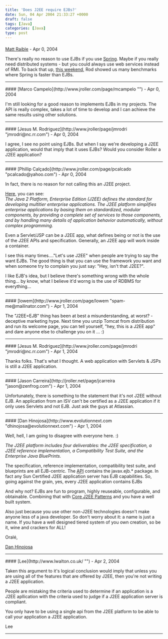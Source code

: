 ```yaml
---
title: 'Does J2EE require EJBs?'
date: Sun, 04 Apr 2004 21:33:27 +0000
draft: false
tags: [Java]
categories: [Java]
type: post
---
```



#### 
[Matt Raible](http://raibledesigns.com "matt@raibledesigns.com") - <time datetime="2004-04-04 21:39:43">Apr 0, 2004</time>

There's really no reason to use EJBs if you use [Spring](http://www.springframework.org). Maybe if you really need distributed systems - but you could always use web services instead of RMI. To back that up, [this weekend](http://www.springframework.org/news.html#baseBeans), Rod showed us many benchmarks where Spring is faster than EJBs.
<hr />
#### 
[Marco Campelo](http://www.jroller.com/page/mcampelo "") - <time datetime="2004-04-04 21:47:11">Apr 0, 2004</time>

I'm still looking for a good reason to implements EJBs in my projects. The API is really complex, takes a lot of time to develop and I can achieve the same results using other solutions.
<hr />
#### 
[Jesus M. Rodriguez](http://www.jroller/page/jmrodri "jmrodri@nc.rr.com") - <time datetime="2004-04-04 22:24:31">Apr 0, 2004</time>

I agree, I see no point using EJBs. But when I say we're developing a J2EE application, would that imply that it uses EJBs? Would you consider Roller a J2EE application?
<hr />
#### 
[Phillip Calçado](http://www.jroller.com/page/pcalcado "pcalcado@yahoo.com") - <time datetime="2004-04-04 22:33:06">Apr 0, 2004</time>

In fact, there is no reason for not calling this an J2EE project.  
  
[Here](http://java.sun.com/j2ee/overview.html), you can see:  
_The Java 2 Platform, Enterprise Edition (J2EE) defines the standard for developing multitier enterprise applications. The J2EE platform simplifies enterprise applications by basing them on standardized, modular components, by providing a complete set of services to those components, and by handling many details of application behavior automatically, without complex programming._  
  
Even a Servlet/JSP can be a J2EE app, what defines being or not is the use of the J2EE APIs and specification. Generally, an J2EE app will work inside a container.  
  
I see this many times...."Let's use J2EE" when people are trying to say the want EJBs. The good thing is that you can use the framework you want and when someone try to complain you just say: "Hey, isn't that J2EE?".  
  
I like EJB's idea, but I believe there's something wrong with the whole thing... by know, what I believe it'd worng is the use of RDBMS for everything...
<hr />
#### 
[lowem](http://www.jroller.com/page/lowem "spam-me@mailinator.com") - <time datetime="2004-04-05 03:14:40">Apr 1, 2004</time>

The "J2EE=EJB" thing has been at best a misunderstanding, at worst? - deceptive marketing hype. Next time you unzip Tomcat from distribution and run its welcome page, you can tell yourself, "hey, this is a J2EE app" and dare anyone else to challenge you on it ... :)
<hr />
#### 
[Jesus M. Rodriguez](http://www.jroller.com/page/jmrodri "jmrodri@nc.rr.com") - <time datetime="2004-04-05 11:40:52">Apr 1, 2004</time>

Thanks folks. That's what I thought. A web application with Servlets & JSPs is still a J2EE application.
<hr />
#### 
[Jason Carreira](http://jroller.net/page/jcarreira "jason@zenfrog.com") - <time datetime="2004-04-05 12:30:39">Apr 1, 2004</time>

Unfortunately, there is something to the statement that it's not J2EE without EJB. An application from an ISV can't be certified as a J2EE application if it only uses Servlets and not EJB. Just ask the guys at Atlassian.
<hr />
#### 
[Dan Hinojosa](http://www.evolutionnext.com "dhinojosa@evolutionnext.com") - <time datetime="2004-04-05 13:12:28">Apr 1, 2004</time>

Well, hell, I am going to disagree with everyone here. :)

_The J2EE platform includes four deliverables: the J2EE specification, a J2EE reference implementation, a Compatibility Test Suite, and the Enterprise Java BluePrints._

The specification, reference implementation, compatibility test suite, and blueprints are all EJB-centric. The [API](http://java.sun.com/j2ee/1.4/docs/api/index.html) contains the javax.ejb.\* package. In fact any Sun Certified J2EE application server has EJB capabilities. So, going against the grain, yes, every J2EE application contains EJBs

And why not? EJBs are fun to program, highly reuseable, configurable, and obtainable. Combining that with [Core J2EE Patterns](http://tinyurl.com/yqder) and you have a well built system.

Also just because you use other non-J2EE technologies doesn't make anyone less of a java developer. So don't worry about it: a name is just a name. If you have a well designed tiered system of you own creation, so be it, wine and crackers for ALL!

Oralé,

[Dan Hinojosa](http://www.evolutionnext.com)
<hr />
#### 
[Lee](http://www.lwalton.co.uk/ "") - <time datetime="2004-04-06 16:03:50">Apr 2, 2004</time>

Taken this argument to it's logical conclusion would imply that unless you are using all of the features that are offered by J2EE, then you're not writing a J2EE application.  
  
People are mistaking the criteria used to determine if an application is a J2EE apllication with the criteria used to judge if a J2EE application server is compliant.  
  
You only have to be using a single api from the J2EE platform to be able to call your application a J2EE application.  
  
Lee
<hr />
